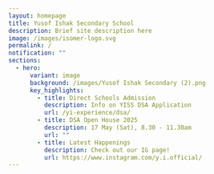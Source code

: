 ```yaml
---
layout: homepage
title: Yusof Ishak Secondary School
description: Brief site description here
image: /images/isomer-logo.svg
permalink: /
notification: ""
sections:
  - hero:
      variant: image
      background: /images/Yusof Ishak Secondary (2).png
      key_highlights:
        - title: Direct Schools Admission
          description: Info on YISS DSA Application
          url: /yi-experience/dsa/
        - title: DSA Open House 2025
          description: 17 May (Sat), 8.30 - 11.30am
          url: ""
        - title: Latest Happenings
          description: Check out our IG page!
          url: https://www.instagram.com/y.i.official/
---
```

